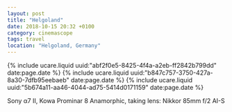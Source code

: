 ```yaml
---
layout: post
title: "Helgoland"
date: 2018-10-15 20:32 +0100
category: cinemascope
tags: travel
location: "Helgoland, Germany"
---
```


{% include ucare.liquid uuid:"abf2f0e5-8425-4f4a-a2eb-ff2842b799dd" date:page.date %}
{% include ucare.liquid uuid:"b847c757-3750-427a-8a30-7dfb95eebaeb" date:page.date %}
{% include ucare.liquid uuid:"5b674a11-aa46-4044-ad75-5414d0171159" date:page.date %}

Sony α7 II, Kowa Prominar 8 Anamorphic, taking lens: Nikkor 85mm f/2 AI-S
